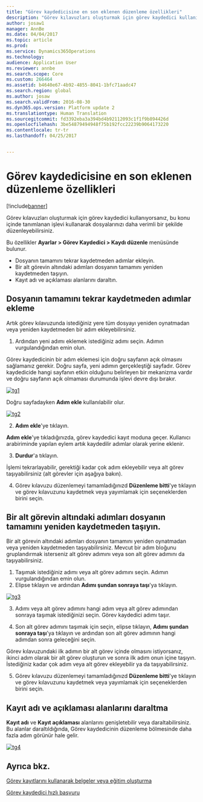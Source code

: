 ```yaml
---
title: "Görev kaydedicisine en son eklenen düzenleme özellikleri"
description: "Görev kılavuzları oluşturmak için görev kaydedici kullanıyorsanız, bu konu içinde tanımlanan işlevi kullanarak dosyalarınızı daha verimli bir şekilde düzenleyebilirsiniz."
author: josaw1
manager: AnnBe
ms.date: 04/04/2017
ms.topic: article
ms.prod: 
ms.service: Dynamics365Operations
ms.technology: 
audience: Application User
ms.reviewer: annbe
ms.search.scope: Core
ms.custom: 266464
ms.assetid: b4640e67-4b92-4855-8041-1bfc71aadc47
ms.search.region: global
ms.author: josaw
ms.search.validFrom: 2016-08-30
ms.dyn365.ops.version: Platform update 2
ms.translationtype: Human Translation
ms.sourcegitcommit: fd3392eba3a394bd4b92112093c1f1f9b894426d
ms.openlocfilehash: 3be54879494948f75b192fcc22239b9064173220
ms.contentlocale: tr-tr
ms.lasthandoff: 04/25/2017


---
```


# <a name="recently-added-editing-features-in-task-recorder"></a>Görev kaydedicisine en son eklenen düzenleme özellikleri

[!include[banner](../includes/banner.md)]


Görev kılavuzları oluşturmak için görev kaydedici kullanıyorsanız, bu konu içinde tanımlanan işlevi kullanarak dosyalarınızı daha verimli bir şekilde düzenleyebilirsiniz.

Bu özellikler **Ayarlar &gt; Görev Kaydedici &gt; Kaydı düzenle** menüsünde bulunur.

-   Dosyanın tamamını tekrar kaydetmeden adımlar ekleyin.
-   Bir alt görevin altındaki adımları dosyanın tamamını yeniden kaydetmeden taşıyın.
-   Kayıt adı ve açıklaması alanlarını daraltın.

## <a name="insert-steps-without-rerecording-the-entire-file"></a>Dosyanın tamamını tekrar kaydetmeden adımlar ekleme
Artık görev kılavuzunda istediğiniz yere tüm dosyayı yeniden oynatmadan veya yeniden kaydetmeden bir adım ekleyebilirsiniz.

1.  Ardından yeni adımı eklemek istediğiniz adımı seçin. Adımın vurgulandığından emin olun.

Görev kaydedicinin bir adım eklemesi için doğru sayfanın açık olmasını sağlamanız gerekir. Doğru sayfa, yeni adımın gerçekleştiği sayfadır. Görev kaydedicide hangi sayfanın etkin olduğunu belirleyen bir mekanizma vardır ve doğru sayfanın açık olmaması durumunda işlevi devre dışı bırakır. 

[![tg1](./media/tg1.png)](./media/tg1.png) 


Doğru sayfadayken **Adım ekle** kullanılabilir olur.

[![tg2](./media/tg2-231x300.png)](./media/tg2.png)

2. **Adım ekle**'ye tıklayın.

**Adım ekle**'ye tıkladığınızda, görev kaydedici kayıt moduna geçer. Kullanıcı arabiriminde yapılan eylem artık kaydedilir adımlar olarak yerine eklenir.

3. **Durdur**'a tıklayın.

İşlemi tekrarlayabilir, gerektiği kadar çok adım ekleyebilir veya alt görev taşıyabilirsiniz (alt görevler için aşağıya bakın).

4. Görev kılavuzu düzenlemeyi tamamladığınızd **Düzenleme bitti**'ye tıklayın ve görev kılavuzunu kaydetmek veya yayımlamak için seçeneklerden birini seçin.

## <a name="move-steps-under-a-subtask-without-rerecording-the-entire-file"></a>Bir alt görevin altındaki adımları dosyanın tamamını yeniden kaydetmeden taşıyın.
Bir alt görevin altındaki adımları dosyanın tamamını yeniden oynatmadan veya yeniden kaydetmeden taşıyabilirsiniz. Mevcut bir adım bloğunu gruplandırmak isterseniz alt görev adımını veya son alt görev adımını da taşıyabilirsiniz.

1.  Taşımak istediğiniz adımı veya alt görev adımını seçin. Adımın vurgulandığından emin olun.
2.  Elipse tıklayın ve ardından **Adımı şundan sonraya taşı**'ya tıklayın.

[![tg3](./media/tg3.png)](./media/tg3.png)

3. Adımı veya alt görev adımını hangi adım veya alt görev adımından sonraya taşımak istediğinizi seçin. Görev kaydedici adımı taşır.

4. Son alt görev adımını taşımak için seçin, elipse tıklayın, **Adımı şundan sonraya taşı**'ya tıklayın ve ardından son alt görev adımının hangi adımdan sonra geleceğini seçin.

Görev kılavuzundaki ilk adımın bir alt görev içinde olmasını istiyorsanız, ikinci adım olarak bir alt görev oluşturun ve sonra ilk adım onun içine taşıyın. İstediğiniz kadar çok adım veya alt görev ekleyebilir ya da taşıyabilirsiniz.

5. Görev kılavuzu düzenlemeyi tamamladığınızd **Düzenleme bitti**'ye tıklayın ve görev kılavuzunu kaydetmek veya yayımlamak için seçeneklerden birini seçin.

## <a name="collapse-recording-name-and-description"></a>Kayıt adı ve açıklaması alanlarını daraltma
**Kayıt adı** ve **Kayıt açıklaması** alanlarını genişletebilir veya daraltabilirsiniz. Bu alanlar daraltıldığında, Görev kaydedicinin düzenleme bölmesinde daha fazla adım görünür hale gelir. 

[![tg4](./media/tg4-300x252.png)](./media/tg4.png)  

<a name="see-also"></a>Ayrıca bkz.
--------

[Görev kayıtlarını kullanarak belgeler veya eğitim oluşturma](/dynamics365/operations/dev-itpro/user-interface/task-recorder)

[Görev kaydedici hızlı başvuru](/dynamics365/operations/dev-itpro/user-interface/task-recorder-quick-reference)




